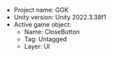 <!-- UNITY CODE ASSIST INSTRUCTIONS START -->
- Project name: GGK
- Unity version: Unity 2022.3.38f1
- Active game object:
  - Name: CloseButton
  - Tag: Untagged
  - Layer: UI
<!-- UNITY CODE ASSIST INSTRUCTIONS END -->